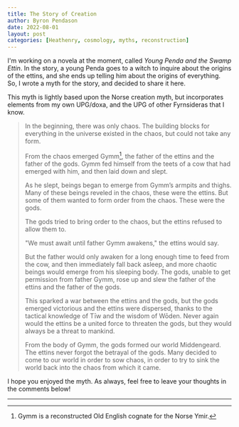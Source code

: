 ```yaml
---
title: The Story of Creation
author: Byron Pendason
date: 2022-08-01
layout: post
categories: [Heathenry, cosmology, myths, reconstruction]
---
```


I'm working on a novela at the moment, called *Young Penda and the Swamp Ettin*. In the story, a young Penda goes to a witch to inquire about the origins of the ettins, and she ends up telling him about the origins of everything. So, I wrote a myth for the story, and decided to share it here.

 This myth is lightly based upon the Norse  creation myth, but incorporates elements from my own UPG/doxa, and the UPG of other Fyrnsideras that I know.

> In the beginning, there was only chaos. The building blocks for everything in the universe existed in the chaos, but could not take any form.
> 
> From the chaos emerged Gymm[^gymm], the father of the ettins and the father of the gods. Gymm fed himself from the teets of a cow that had emerged with him, and then laid down and slept.
> 
> As he slept, beings began to emerge from Gymm’s armpits and thighs. Many of these beings reveled in the chaos, these were the ettins. But some of them wanted to form order from the chaos. These were the gods.
> 
> The gods tried to bring order to the chaos, but the ettins refused to allow them to.
> 
> "We must await until father Gymm awakens," the ettins would say.
> 
> But the father would only awaken for a long enough time to feed from the cow, and then immediately fall back asleep, and more chaotic beings would emerge from his sleeping body. The gods, unable to get permission from father Gymm, rose up and slew the father of the ettins and the father of the gods.
> 
> This sparked a war between the ettins and the gods, but the gods emerged victorious and the ettins were dispersed, thanks to the tactical knowledge of Tīw and the wisdom of Wōden. Never again would the ettins be a united force to threaten the gods, but they would always be a threat to mankind.
> 
> From the body of Gymm, the gods formed our world Middengeard. The ettins never forgot the betrayal of the gods. Many decided to come to our world in order to sow chaos, in order to try to sink the world back into the chaos from which it came.

I hope you enjoyed the myth. As always, feel free to leave your thoughts in the comments below!

* * *

[^gymm]: Gymm is a reconstructed Old English cognate for the Norse Ymir.
